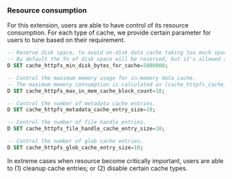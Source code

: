 ### Resource consumption

For this extension, users are able to have control of its resource consumption. For each type of cache, we provide certain parameter for users to tune based on their requirement.

```sql
-- Reserve disk space, to avoid on-disk data cache taking too much space.
-- By default the 5% of disk space will be reserved, but it's allowed to override. Eg, the following sql will reserve 5GB space.
D SET cache_httpfs_min_disk_bytes_for_cache=5000000;

-- Control the maximum memory usage for in-memory data cache.
-- The maximum memory consumption is calculated as [cache_httpfs_cache_block_size] * [cache_httpfs_max_in_mem_cache_block_count].
D SET cache_httpfs_max_in_mem_cache_block_count=10;

-- Control the number of metadata cache entries.
D SET cache_httpfs_metadata_cache_entry_size=10;

-- Control the number of file handle entries.
D SET cache_httpfs_file_handle_cache_entry_size=10;

-- Control the number of glob cache entries.
D SET cache_httpfs_glob_cache_entry_size=10;
```

In extreme cases when resource become critically important, users are able to (1) cleanup cache entries; or (2) disable certain cache types.
